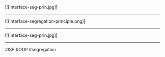 ![[interface-seg-prin.jpg]]
***
![[interface-segregation-principle.png]]
***
![[interface-seg-prin.jpg]]
***

#ISP #OOP #segregation
